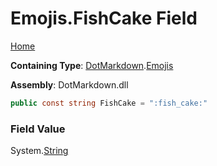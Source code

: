 # Emojis\.FishCake Field

[Home](../../../README.md)

**Containing Type**: [DotMarkdown](../../README.md)\.[Emojis](../README.md)

**Assembly**: DotMarkdown\.dll

```csharp
public const string FishCake = ":fish_cake:"
```

### Field Value

System\.[String](https://docs.microsoft.com/en-us/dotnet/api/system.string)